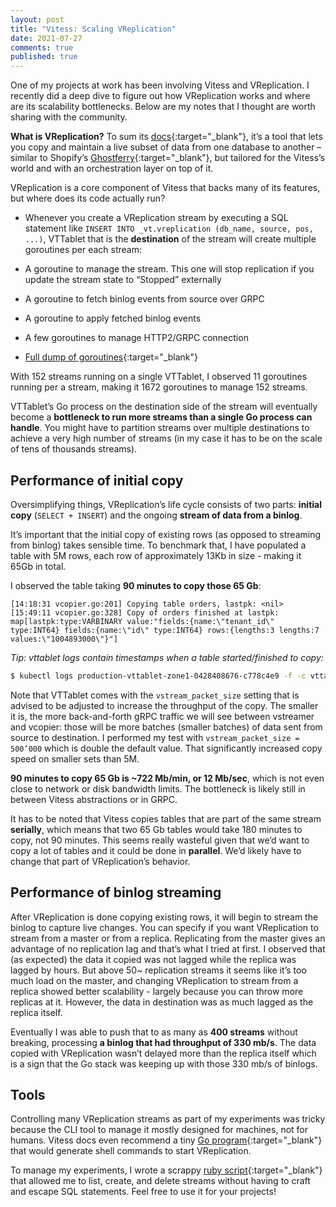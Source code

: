 ```yaml
---
layout: post
title: "Vitess: Scaling VReplication"
date: 2021-07-27
comments: true
published: true
---
```


One of my projects at work has been involving Vitess and VReplication. I recently did a deep dive to figure out how VReplication works and where are its scalability bottlenecks. Below are my notes that I thought are worth sharing with the community.

**What is VReplication?** To sum its [docs](https://vitess.io/docs/reference/vreplication/vreplication/#exec){:target="\_blank"}, it’s a tool that lets you copy and maintain a live subset of data from one database to another &ndash; similar to Shopify’s [Ghostferry](https://github.com/Shopify/ghostferry){:target="\_blank"}, but tailored for the Vitess’s world and with an orchestration layer on top of it.

VReplication is a core component of Vitess that backs many of its features, but where does its code actually run?

* Whenever you create a VReplication stream by executing a SQL statement like `INSERT INTO _vt.vreplication (db_name, source, pos, ...)`, VTTablet that is the **destination** of the stream will create multiple goroutines per each stream:

* A goroutine to manage the stream. This one will stop replication if you update the stream state to “Stopped” externally

* A goroutine to fetch binlog events from source over GRPC

* A goroutine to apply fetched binlog events

* A few goroutines to manage HTTP2/GRPC connection

* [Full dump of goroutines](https://gist.github.com/kirs/374acae18989ebf4e4a45fd7dff3b28f){:target="\_blank"}

With 152 streams running on a single VTTablet, I observed 11 goroutines running per a stream, making it 1672 goroutines to manage 152 streams.

VTTablet’s Go process on the destination side of the stream will eventually become a **bottleneck to run more streams than a single Go process can handle**. You might have to partition streams over multiple destinations to achieve a very high number of streams (in my case it has to be on the scale of tens of thousands streams).

## Performance of initial copy

Oversimplifying things, VReplication’s life cycle consists of two parts: **initial copy** (`SELECT + INSERT`) and the ongoing **stream of data from a binlog**.

It’s important that the initial copy of existing rows (as opposed to streaming from binlog) takes sensible time. To benchmark that, I have populated a table with 5M rows, each row of approximately 13Kb in size - making it 65Gb in total.

I observed the table taking **90 minutes to copy those 65 Gb**:

```
[14:18:31 vcopier.go:201] Copying table orders, lastpk: <nil>
[15:49:11 vcopier.go:328] Copy of orders finished at lastpk: map[lastpk:type:VARBINARY value:"fields:{name:\"tenant_id\" type:INT64} fields:{name:\"id\" type:INT64} rows:{lengths:3 lengths:7 values:\"1004893000\"}"]
```

*Tip: vttablet logs contain timestamps when a table started/finished to copy:*

```bash
$ kubectl logs production-vttablet-zone1-0428408676-c778c4e9 -f -c vttablet
```

Note that VTTablet comes with the `vstream_packet_size` setting that is advised to be adjusted to increase the throughput of the copy. The smaller it is, the more back-and-forth gRPC traffic we will see between vstreamer and vcopier: those will be more batches (smaller batches) of data sent from source to destination. I performed my test with `vstream_packet_size = 500’000` which is double the default value. That significantly increased copy speed on smaller sets than 5M.

**90 minutes to copy 65 Gb is ~722 Mb/min, or 12 Mb/sec**, which is not even close to network or disk bandwidth limits. The bottleneck is likely still in between Vitess abstractions or in GRPC.

It has to be noted that Vitess copies tables that are part of the same stream **serially**, which means that two 65 Gb tables would take 180 minutes to copy, not 90 minutes. This seems really wasteful given that we’d want to copy a lot of tables and it could be done in **parallel**. We’d likely have to change that part of VReplication’s behavior.

## Performance of binlog streaming

After VReplication is done copying existing rows, it will begin to stream the binlog to capture live changes. You can specify if you want VReplication to stream from a master or from a replica. Replicating from the master gives an advantage of no replication lag and that’s what I tried at first. I observed that (as expected) the data it copied was not lagged while the replica was lagged by hours. But above 50~ replication streams it seems like it’s too much load on the master, and changing VReplication to stream from a replica showed better scalability - largely because you can throw more replicas at it. However, the data in destination was as much lagged as the replica itself.

Eventually I was able to push that to as many as **400 streams** without breaking, processing **a binlog that had throughput of 330 mb/s**. The data copied with VReplication wasn’t delayed more than the replica itself which is a sign that the Go stack was keeping up with those 330 mb/s of binlogs.

## Tools

Controlling many VReplication streams as part of my experiments was tricky because the CLI tool to manage it mostly designed for machines, not for humans. Vitess docs even recommend a tiny [Go program](https://github.com/vitessio/contrib/blob/master/vreplgen/vreplgen.go){:target="\_blank"} that would generate shell commands to start VReplication.

To manage my experiments, I wrote a scrappy [ruby script](https://gist.github.com/kirs/d169c1534320c9e5f16b14007effcf22){:target="\_blank"} that allowed me to list, create, and delete streams without having to craft and escape SQL statements. Feel free to use it for your projects!
